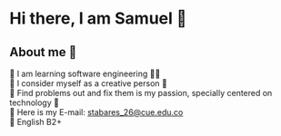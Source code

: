 # Hi there, I am Samuel 👋

## About me 🚀

🧊 I am learning software engineering 👨‍💻 <br>
🧊 I consider myself as a creative person 🎇 <br>
🧊 Find problems out and fix them is my passion, specially centered on technology 📌 <br>
🧊 Here is my E-mail: stabares_26@cue.edu.co <br>
🧊 English B2+ <br>

